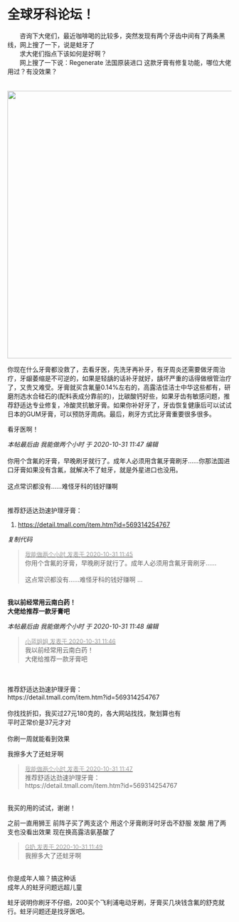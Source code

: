# 全球牙科论坛！


&nbsp; &nbsp;&nbsp; &nbsp; 咨询下大佬们，最近咖啡喝的比较多，突然发现有两个牙齿中间有了两条黑线，网上搜了一下，说是蛀牙了<br />
&nbsp; &nbsp;&nbsp; &nbsp; 求大佬们指点下该如何是好啊？<br />
&nbsp; &nbsp;&nbsp; &nbsp; 网上搜了一下说：Regenerate 法国原装进口 这款牙膏有修复功能，哪位大佬用过？有没效果？<br />
<br />
<br />
<img id="aimg_Tii7Q" onclick="zoom(this, this.src, 0, 0, 0)" class="zoom" width="600" height="600" src="https://img14.360buyimg.com/n0/jfs/t1/52201/13/11124/180114/5d803674E1333748d/ad07f9b96fee478f.jpg" onmouseover="img_onmouseoverfunc(this)" onclick="zoom(this)" style="cursor:pointer" border="0" alt="" />

你现在什么牙膏都没救了，去看牙医，先洗牙再补牙，有牙周炎还需要做牙周治疗，牙龈萎缩是不可逆的，如果是轻龋的话补牙就好，龋坏严重的话得做根管治疗了，又贵又难受。牙膏就买含氟量0.14%左右的，高露洁佳洁士中华这些都有，研磨剂选水合硅石的(配料表成分靠前的)，比碳酸钙好些，如果牙齿有敏感问题，推荐舒适达专业修复，冷酸灵抗敏牙膏。如果你补好牙了，牙齿恢复健康后可以试试日本的GUM牙膏，可以预防牙周病。最后，刷牙方式比牙膏重要很多很多。

看牙医啊！<img id="aimg_wyDDd" onclick="zoom(this, this.src, 0, 0, 0)" class="zoom" src="https://cdn.jsdelivr.net/gh/hishis/forum-master/public/images/patch.gif" onmouseover="img_onmouseoverfunc(this)" onload="thumbImg(this)" border="0" alt="" />

<i class="pstatus"> 本帖最后由 我能做两个小时 于 2020-10-31 11:47 编辑 </i><br />
<br />
你用个含氟的牙膏，早晚刷牙就行了。成年人必须用含氟牙膏刷牙……你那法国进口牙膏如果没有含氟，就解决不了蛀牙，就是外星进口也没用。<br />
<br />
这点常识都没有……难怪牙科的钱好赚啊<br />
<br />
<br />
推荐舒适达劲速护理牙膏：<br /><div class="blockcode"><div id="code_Yd2"><ol><li>https://detail.tmall.com/item.htm?id=569314254767</ol></div><em onclick="copycode($('code_Yd2'));">复制代码</em></div>

<div class="quote"><blockquote><font size="2"><a href="https://www.hostloc.com/forum.php?mod=redirect&amp;goto=findpost&amp;pid=9379899&amp;ptid=760531" target="_blank"><font color="#999999">我能做两个小时 发表于 2020-10-31 11:45</font></a></font><br />
你用个含氟的牙膏，早晚刷牙就行了。成年人必须用含氟牙膏刷牙……<br />
<br />
这点常识都没有……难怪牙科的钱好赚啊 ...</blockquote></div><br />
<strong>我以前经常用云南白药！<br />
大佬给推荐一款牙膏吧</strong>

<i class="pstatus"> 本帖最后由 我能做两个小时 于 2020-10-31 11:48 编辑 </i><br />
<div class="quote"><blockquote><font size="2"><a href="https://www.hostloc.com/forum.php?mod=redirect&amp;goto=findpost&amp;pid=9379905&amp;ptid=760531" target="_blank"><font color="#999999">小蓝姐姐 发表于 2020-10-31 11:46</font></a></font><br />
我以前经常用云南白药！<br />
大佬给推荐一款牙膏吧</blockquote></div><br />
<br />
推荐舒适达劲速护理牙膏：<br />
https://detail.tmall.com/item.htm?id=569314254767<br />
<br />
你找找折扣，我买过27元180克的，各大网站找找，聚划算也有<br />
平时正常价是37元才对<br />
<br />
你刷一周就能看到效果

我擦多大了还蛀牙啊

<div class="quote"><blockquote><font size="2"><a href="https://www.hostloc.com/forum.php?mod=redirect&amp;goto=findpost&amp;pid=9379911&amp;ptid=760531" target="_blank"><font color="#999999">我能做两个小时 发表于 2020-10-31 11:47</font></a></font><br />
推荐舒适达劲速护理牙膏：<br />
https://detail.tmall.com/item.htm?id=569314254767</blockquote></div><br />
我买的用的试试，谢谢！

之前一直用狮王 前阵子买了两支这个 用这个牙膏刷牙时牙齿不舒服 发酸 用了两支也没看出效果 现在换高露洁氨基酸了

<div class="quote"><blockquote><font size="2"><a href="https://www.hostloc.com/forum.php?mod=redirect&amp;goto=findpost&amp;pid=9379919&amp;ptid=760531" target="_blank"><font color="#999999">G奶 发表于 2020-10-31 11:49</font></a></font><br />
我擦多大了还蛀牙啊</blockquote></div><br />
你是成年人嘛？搞这种话<br />
成年人的蛀牙问题远超儿童

蛀牙说明你刷牙不仔细，200买个飞利浦电动牙刷，牙膏买几块钱含氟的舒克就行。蛀牙问题还是找牙医吧。
